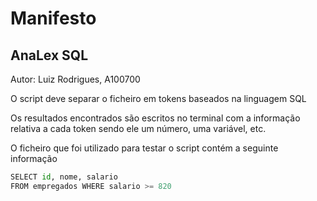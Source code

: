 # Manifesto

## AnaLex SQL

Autor: Luiz Rodrigues, A100700

O script deve separar o ficheiro em tokens baseados na linguagem SQL

Os resultados encontrados são escritos no terminal com a informação relativa a cada token sendo ele um número, uma variável, etc.

O ficheiro que foi utilizado para testar o script contém a seguinte informação

```python
SELECT id, nome, salario
FROM empregados WHERE salario >= 820
```
